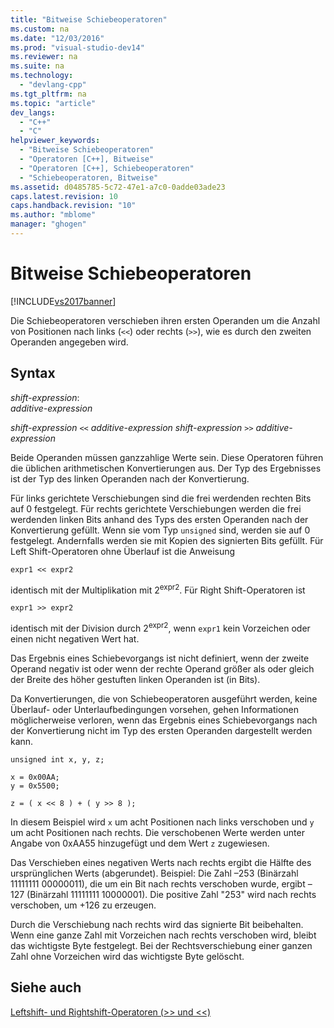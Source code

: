 ```yaml
---
title: "Bitweise Schiebeoperatoren"
ms.custom: na
ms.date: "12/03/2016"
ms.prod: "visual-studio-dev14"
ms.reviewer: na
ms.suite: na
ms.technology: 
  - "devlang-cpp"
ms.tgt_pltfrm: na
ms.topic: "article"
dev_langs: 
  - "C++"
  - "C"
helpviewer_keywords: 
  - "Bitweise Schiebeoperatoren"
  - "Operatoren [C++], Bitweise"
  - "Operatoren [C++], Schiebeoperatoren"
  - "Schiebeoperatoren, Bitweise"
ms.assetid: d0485785-5c72-47e1-a7c0-0adde03ade23
caps.latest.revision: 10
caps.handback.revision: "10"
ms.author: "mblome"
manager: "ghogen"
---
```

# Bitweise Schiebeoperatoren
[!INCLUDE[vs2017banner](../assembler/inline/includes/vs2017banner.md)]

Die Schiebeoperatoren verschieben ihren ersten Operanden um die Anzahl von Positionen nach links \(`<<`\) oder rechts \(`>>`\), wie es durch den zweiten Operanden angegeben wird.  
  
## Syntax  
 *shift\-expression*:  
 *additive\-expression*  
  
 *shift\-expression*  `<<`  *additive\-expression shift\-expression*  `>>`  *additive\-expression*  
  
 Beide Operanden müssen ganzzahlige Werte sein.  Diese Operatoren führen die üblichen arithmetischen Konvertierungen aus. Der Typ des Ergebnisses ist der Typ des linken Operanden nach der Konvertierung.  
  
 Für links gerichtete Verschiebungen sind die frei werdenden rechten Bits auf 0 festgelegt.  Für rechts gerichtete Verschiebungen werden die frei werdenden linken Bits anhand des Typs des ersten Operanden nach der Konvertierung gefüllt.  Wenn sie vom Typ `unsigned` sind, werden sie auf 0 festgelegt.  Andernfalls werden sie mit Kopien des signierten Bits gefüllt.  Für Left Shift\-Operatoren ohne Überlauf ist die Anweisung  
  
```  
expr1 << expr2   
```  
  
 identisch mit der Multiplikation mit 2<sup>expr2</sup>.  Für Right Shift\-Operatoren ist  
  
```  
expr1 >> expr2   
```  
  
 identisch mit der Division durch 2<sup>expr2</sup>, wenn `expr1` kein Vorzeichen oder einen nicht negativen Wert hat.  
  
 Das Ergebnis eines Schiebevorgangs ist nicht definiert, wenn der zweite Operand negativ ist oder wenn der rechte Operand größer als oder gleich der Breite des höher gestuften linken Operanden ist \(in Bits\).  
  
 Da Konvertierungen, die von Schiebeoperatoren ausgeführt werden, keine Überlauf\- oder Unterlaufbedingungen vorsehen, gehen Informationen möglicherweise verloren, wenn das Ergebnis eines Schiebevorgangs nach der Konvertierung nicht im Typ des ersten Operanden dargestellt werden kann.  
  
```  
unsigned int x, y, z;  
  
x = 0x00AA;  
y = 0x5500;  
  
z = ( x << 8 ) + ( y >> 8 );  
```  
  
 In diesem Beispiel wird `x` um acht Positionen nach links verschoben und `y` um acht Positionen nach rechts.  Die verschobenen Werte werden unter Angabe von 0xAA55 hinzugefügt und dem Wert `z` zugewiesen.  
  
 Das Verschieben eines negativen Werts nach rechts ergibt die Hälfte des ursprünglichen Werts \(abgerundet\).  Beispiel: Die Zahl –253 \(Binärzahl 11111111 00000011\), die um ein Bit nach rechts verschoben wurde, ergibt –127 \(Binärzahl 11111111 10000001\).  Die positive Zahl "253" wird nach rechts verschoben, um \+126 zu erzeugen.  
  
 Durch die Verschiebung nach rechts wird das signierte Bit beibehalten.  Wenn eine ganze Zahl mit Vorzeichen nach rechts verschoben wird, bleibt das wichtigste Byte festgelegt.  Bei der Rechtsverschiebung einer ganzen Zahl ohne Vorzeichen wird das wichtigste Byte gelöscht.  
  
## Siehe auch  
 [Leftshift\- und Rightshift\-Operatoren \(\>\> und \<\<\)](../cpp/left-shift-and-right-shift-operators-input-and-output.md)